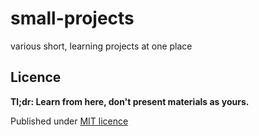 # small-projects
various short, learning projects at one place

## Licence
**Tl;dr: Learn from here, don't present materials as yours.**

Published under [MIT licence](LICENCE)
